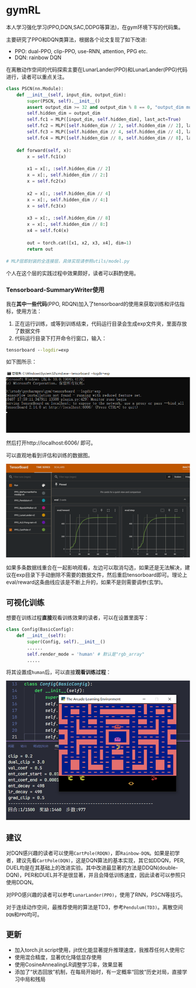# gymRL
 本人学习强化学习(PPO,DQN,SAC,DDPG等算法)，在gym环境下写的代码集。

 主要研究了PPO和DQN类算法，根据各个论文复现了如下改进:

-  PPO: dual-PPO, clip-PPO, use-RNN, attention, PPG etc.
-  DQN: rainbow DQN

在离散动作空间的代码探索主要在LunarLander(PPO)和LunarLander(PPG)代码进行，读者可以重点关注。

```python
class PSCN(nn.Module):
    def __init__(self, input_dim, output_dim):
        super(PSCN, self).__init__()
        assert output_dim >= 32 and output_dim % 8 == 0, "output_dim must be >= 32 and divisible by 8 "
        self.hidden_dim = output_dim
        self.fc1 = MLP([input_dim, self.hidden_dim], last_act=True)
        self.fc2 = MLP([self.hidden_dim // 2, self.hidden_dim // 2], last_act=True)
        self.fc3 = MLP([self.hidden_dim // 4, self.hidden_dim // 4], last_act=True)
        self.fc4 = MLP([self.hidden_dim // 8, self.hidden_dim // 8], last_act=True)

    def forward(self, x):
        x = self.fc1(x)

        x1 = x[:, :self.hidden_dim // 2]
        x = x[:, self.hidden_dim // 2:]
        x = self.fc2(x)

        x2 = x[:, :self.hidden_dim // 4]
        x = x[:, self.hidden_dim // 4:]
        x = self.fc3(x)

        x3 = x[:, :self.hidden_dim // 8]
        x = x[:, self.hidden_dim // 8:]
        x4 = self.fc4(x)

        out = torch.cat([x1, x2, x3, x4], dim=1)
        return out
    
# MLP层即封装的全连接层，具体实现请参照utils/model.py
```

个人在这个层的实践过程中效果颇好，读者可以斟酌使用。

### Tensorboard-SummaryWriter使用

我在**其中一些代码**(PPO, RDQN)加入了tensorboard的使用来获取训练和评估指标，使用方法：

1. 正在运行训练，或等到训练结束，代码运行目录会生成exp文件夹，里面存放了数据文件
2. 代码运行目录下打开命令行窗口，输入：

```cmd
tensorboard --logdir=exp
```

如下图所示：

![image-20240407180114610](assets/image-20240407180114610.png)

然后打开http://localhost:6006/ 即可。

可以直观地看到评估和训练的数据图。

![image-20240407180928966](assets/image-20240407180928966.png)

如果多条数据线重合在一起影响观看，左边可以取消勾选，如果还是无法解决，建议在exp目录下手动删除不需要的数据文件，然后重启tensorboard即可。理论上eval/reward这条曲线应该是不断上升的，如果不是则需要调参(玄学)。

## 可视化训练

想要在训练过程**直接**观看训练效果的读者，可以在设置里面写：

```python
class Config(BasicConfig):
    def __init__(self):
        super(Config, self).__init__()
        ......
        self.render_mode = 'human' # 默认是"rgb_array"
        .....
```

将其设置成`human`后，可以直接**观看训练过程**：

<img src="assets/image-20240413015536070.png" alt="image-20240413015536070" style="zoom:67%;" />

## 建议

对DQN感兴趣的读者可以使用`CartPole(RDQN)`，即`Rainbow-DQN`。如果是初学者，建议先看`CartPole(DQN)`，这是DQN算法的基本实现，其它如DDQN，PER, DUEL均是在其基础上的改进实验。其中改进最显著的方法是DDQN(double-DQN)，PER和DUEL并不是很显著，并且会降低训练速度，因此读者可以参照只使用DDQN。

对PPO感兴趣的读者可以参考`LunarLander(PPO)`，使用了RNN，PSCN等技巧。

对于连续动作空间，最推荐使用的算法是TD3，参考`Pendulum(TD3)`。离散空间`DQN`和`PPO`均可。

## 更新

- 加入torch.jit.script使用，jit优化能显著提升推理速度，我推荐任何人使用它
- 使用混合精度，显著优化降低显存使用
- 使用CosineAnnealingLR调整学习率，效果显著
- 添加了“状态回放”机制，在每局开始时，有一定概率“回放“历史对局，直接学习中局和残局
